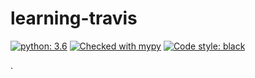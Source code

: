 # learning-travis

[![python: 3.6](https://img.shields.io/badge/python-3.6-blue)](https://www.python.org/)
[![Checked with mypy](http://www.mypy-lang.org/static/mypy_badge.svg)](http://mypy-lang.org/)
[![Code style: black](https://img.shields.io/badge/code%20style-black-000000.svg)](https://github.com/psf/black)


.